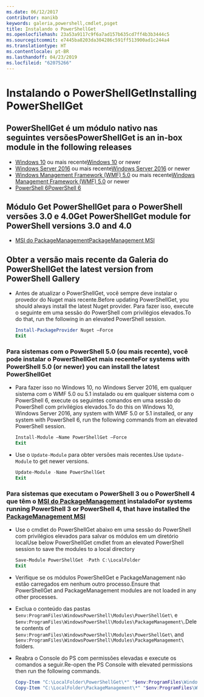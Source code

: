 ```yaml
---
ms.date: 06/12/2017
contributor: manikb
keywords: galeria,powershell,cmdlet,psget
title: Instalando o PowerShellGet
ms.openlocfilehash: 23a53a9117c9f6a7ad157b635cd7ff4b3b3444c5
ms.sourcegitcommit: e7445ba8203da304286c591ff513900ad1c244a4
ms.translationtype: HT
ms.contentlocale: pt-BR
ms.lasthandoff: 04/23/2019
ms.locfileid: "62075266"
---
```

# <a name="installing-powershellget"></a><span data-ttu-id="8045a-103">Instalando o PowerShellGet</span><span class="sxs-lookup"><span data-stu-id="8045a-103">Installing PowerShellGet</span></span>

## <a name="powershellget-is-an-in-box-module-in-the-following-releases"></a><span data-ttu-id="8045a-104">PowerShellGet é um módulo nativo nas seguintes versões</span><span class="sxs-lookup"><span data-stu-id="8045a-104">PowerShellGet is an in-box module in the following releases</span></span>

- <span data-ttu-id="8045a-105">[Windows 10](https://www.microsoft.com/windows) ou mais recente</span><span class="sxs-lookup"><span data-stu-id="8045a-105">[Windows 10](https://www.microsoft.com/windows) or newer</span></span>
- <span data-ttu-id="8045a-106">[Windows Server 2016](/windows-server/windows-server) ou mais recente</span><span class="sxs-lookup"><span data-stu-id="8045a-106">[Windows Server 2016](/windows-server/windows-server) or newer</span></span>
- <span data-ttu-id="8045a-107">[Windows Management Framework (WMF) 5.0](https://www.microsoft.com/download/details.aspx?id=50395) ou mais recente</span><span class="sxs-lookup"><span data-stu-id="8045a-107">[Windows Management Framework (WMF) 5.0](https://www.microsoft.com/download/details.aspx?id=50395) or newer</span></span>
- [<span data-ttu-id="8045a-108">PowerShell 6</span><span class="sxs-lookup"><span data-stu-id="8045a-108">PowerShell 6</span></span>](https://github.com/PowerShell/PowerShell/releases)

## <a name="get-powershellget-module-for-powershell-versions-30-and-40"></a><span data-ttu-id="8045a-109">Módulo Get PowerShellGet para o PowerShell versões 3.0 e 4.0</span><span class="sxs-lookup"><span data-stu-id="8045a-109">Get PowerShellGet module for PowerShell versions 3.0 and 4.0</span></span>

- [<span data-ttu-id="8045a-110">MSI do PackageManagement</span><span class="sxs-lookup"><span data-stu-id="8045a-110">PackageManagement MSI</span></span>](https://www.microsoft.com/download/details.aspx?id=51451)

## <a name="get-the-latest-version-from-powershell-gallery"></a><span data-ttu-id="8045a-111">Obter a versão mais recente da Galeria do PowerShell</span><span class="sxs-lookup"><span data-stu-id="8045a-111">Get the latest version from PowerShell Gallery</span></span>

- <span data-ttu-id="8045a-112">Antes de atualizar o PowerShellGet, você sempre deve instalar o provedor do Nuget mais recente.</span><span class="sxs-lookup"><span data-stu-id="8045a-112">Before updating PowerShellGet, you should always install the latest Nuget provider.</span></span> <span data-ttu-id="8045a-113">Para fazer isso, execute o seguinte em uma sessão do PowerShell com privilégios elevados.</span><span class="sxs-lookup"><span data-stu-id="8045a-113">To do that, run the following in an elevated PowerShell session.</span></span>

  ```powershell
  Install-PackageProvider Nuget –Force
  Exit
  ```

### <a name="for-systems-with-powershell-50-or-newer-you-can-install-the-latest-powershellget"></a><span data-ttu-id="8045a-114">Para sistemas com o PowerShell 5.0 (ou mais recente), você pode instalar o PowerShellGet mais recente</span><span class="sxs-lookup"><span data-stu-id="8045a-114">For systems with PowerShell 5.0 (or newer) you can install the latest PowerShellGet</span></span>

- <span data-ttu-id="8045a-115">Para fazer isso no Windows 10, no Windows Server 2016, em qualquer sistema com o WMF 5.0 ou 5.1 instalado ou em qualquer sistema com o PowerShell 6, execute os seguintes comandos em uma sessão do PowerShell com privilégios elevados.</span><span class="sxs-lookup"><span data-stu-id="8045a-115">To do this on Windows 10, Windows Server 2016, any system with WMF 5.0 or 5.1 installed, or any system with PowerShell 6, run the following commands from an elevated PowerShell session.</span></span>

  ```powershell
  Install-Module –Name PowerShellGet –Force
  Exit
  ```

- <span data-ttu-id="8045a-116">Use o `Update-Module` para obter versões mais recentes.</span><span class="sxs-lookup"><span data-stu-id="8045a-116">Use `Update-Module` to get newer versions.</span></span>

  ```powershell
  Update-Module -Name PowerShellGet
  Exit
  ```

### <a name="for-systems-running-powershell-3-or-powershell-4-that-have-installed-the-packagemanagement-msihttpswwwmicrosoftcomdownloaddetailsaspxid51451"></a><span data-ttu-id="8045a-117">Para sistemas que executam o PowerShell 3 ou o PowerShell 4 que têm o [MSI do PackageManagement](https://www.microsoft.com/download/details.aspx?id=51451) instalado</span><span class="sxs-lookup"><span data-stu-id="8045a-117">For systems running PowerShell 3 or PowerShell 4, that have installed the [PackageManagement MSI](https://www.microsoft.com/download/details.aspx?id=51451)</span></span>

- <span data-ttu-id="8045a-118">Use o cmdlet do PowerShellGet abaixo em uma sessão do PowerShell com privilégios elevados para salvar os módulos em um diretório local</span><span class="sxs-lookup"><span data-stu-id="8045a-118">Use below PowerShellGet cmdlet from an elevated PowerShell session to save the modules to a local directory</span></span>

  ```powershell
  Save-Module PowerShellGet -Path C:\LocalFolder
  Exit
  ```

- <span data-ttu-id="8045a-119">Verifique se os módulos PowerShellGet e PackageManagement não estão carregados em nenhum outro processo.</span><span class="sxs-lookup"><span data-stu-id="8045a-119">Ensure that PowerShellGet and PackageManagement modules are not loaded in any other processes.</span></span>
- <span data-ttu-id="8045a-120">Exclua o conteúdo das pastas `$env:ProgramFiles\WindowsPowerShell\Modules\PowerShellGet\` e `$env:ProgramFiles\WindowsPowerShell\Modules\PackageManagement\`.</span><span class="sxs-lookup"><span data-stu-id="8045a-120">Delete contents of `$env:ProgramFiles\WindowsPowerShell\Modules\PowerShellGet\` and  `$env:ProgramFiles\WindowsPowerShell\Modules\PackageManagement\` folders.</span></span>
- <span data-ttu-id="8045a-121">Reabra o Console do PS com permissões elevadas e execute os comandos a seguir.</span><span class="sxs-lookup"><span data-stu-id="8045a-121">Re-open the PS Console with elevated permissions then run the following commands.</span></span>

  ```powershell
  Copy-Item "C:\LocalFolder\PowerShellGet\*" "$env:ProgramFiles\WindowsPowerShell\Modules\PowerShellGet\" -Recurse -Force
  Copy-Item "C:\LocalFolder\PackageManagement\*" "$env:ProgramFiles\WindowsPowerShell\Modules\PackageManagement\" -Recurse -Force
  ```
